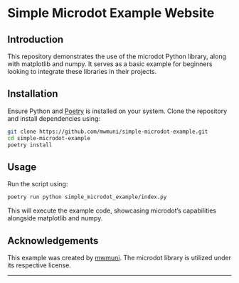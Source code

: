 # Simple Microdot Example Website

## Introduction
This repository demonstrates the use of the microdot Python library, along with matplotlib and numpy. It serves as a basic example for beginners looking to integrate these libraries in their projects.

## Installation
Ensure Python and [Poetry](https://python-poetry.org/) is installed on your system. Clone the repository and install dependencies using:
```bash
git clone https://github.com/mwmuni/simple-microdot-example.git
cd simple-microdot-example
poetry install
```

## Usage
Run the script using:
```bash
poetry run python simple_microdot_example/index.py
```
This will execute the example code, showcasing microdot’s capabilities alongside matplotlib and numpy.

## Acknowledgements
This example was created by [mwmuni](https://github.com/mwmuni). The microdot library is utilized under its respective license.

---
